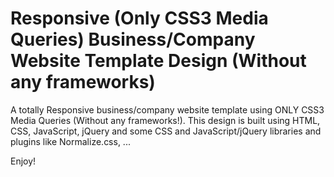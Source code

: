 # Responsive (Only CSS3 Media Queries) Business/Company Website Template Design (Without any frameworks)

A totally Responsive business/company website template using ONLY CSS3 Media Queries (Without any frameworks!). This design is built using HTML, CSS, JavaScript, jQuery and some CSS and JavaScript/jQuery libraries and plugins like Normalize.css, ...

Enjoy!
